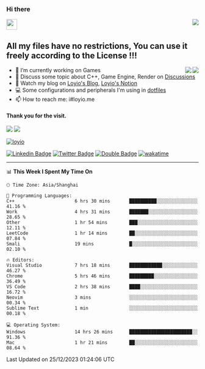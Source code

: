 <h3 align="left">Hi there</h3>
<img src='https://em-content.zobj.net/source/animated-noto-color-emoji/356/waving-hand_light-skin-tone_1f44b-1f3fb_1f3fb.gif' width='28' />
<a align="right" href="https://github.com/loyio/loyio/blob/master/STAR/README.md"><img align="right" src="https://img.shields.io/badge/LOYIO-STAR-green" /></a>

## All my files have no restrictions, You can use it freely according to the License !!!

<a href="https://github.com/loyio#gh-light-mode-only">
     <img align="right"  src="https://loy-readme.vercel.app/api/top-langs/?username=loyio&langs_count=6&hide=css,html,jupyter%20notebook" />
</a>

<a href="https://github.com/loyio#gh-dark-mode-only">
  <img align="right"  src="https://loy-readme.vercel.app/api/top-langs/?username=loyio&langs_count=6&theme=slateorange&hide=css,html,jupyter%20notebook" />
</a>



- 🔭 I’m currently working on Games
- 💬 Discuss some topic about C++, Game Engine, Render on [Discussions](https://github.com/loyio/loyio/discussions)
- 📔 Watch my blog on [Loyio's Blog](https://loyio.me), [Loyio's Notion](https://loyio.notion.site/loyio/Loyio-s-Dashboard-2f56bd29222a445ea9d9e8802a1ac83b)
- 💻 Some configurations and peripherals I'm using in [dotfiles](https://github.com/loyio/dotfiles)
- 📫 How to reach me: i#loyio.me


#### Thank you for the visit.
<img src="http://profile-counter.glitch.me/loyio/count.svg" />

<img src="https://loy-readme.vercel.app/api?username=loyio&show_icons=true&hide=stars&include_all_commits=true&hide_title=true&theme=slateorange" />

     

[![loyio](https://github-profile-trophy.vercel.app/?username=loyio&theme=onedark&column=4)](https://github.com/loyio)

[![Linkedin Badge](https://img.shields.io/badge/-@loyio-0077b5?style=flat-square&logo=Linkedin&logoColor=white&labelColor=0077b5&link=https://www.linkedin.com/in/loyio-hex-363172158/)](https://www.linkedin.com/in/loyio-hex-363172158/)
[![Twitter Badge](https://img.shields.io/badge/-@loyiome-000000?style=flat-square&labelColor=000000&logo=x&logoColor=white&link=https://twitter.com/loyiome)](https://twitter.com/loyiome)
[![Double Badge](https://img.shields.io/badge/@loyio-007722?style=flat&logo=Douban&logoColor=white)](https://www.douban.com/people/susmote)
[![wakatime](https://wakatime.com/badge/user/c0ddc104-5a20-41d1-ab9a-c4d9ea20a4d9.svg)](https://wakatime.com/@c0ddc104-5a20-41d1-ab9a-c4d9ea20a4d9)

-------
<!--START_SECTION:waka-->
📊 **This Week I Spent My Time On** 

```text
🕑︎ Time Zone: Asia/Shanghai

💬 Programming Languages: 
C++                      6 hrs 30 mins       ██████████░░░░░░░░░░░░░░░   41.16 % 
Work                     4 hrs 31 mins       ███████░░░░░░░░░░░░░░░░░░   28.65 % 
Other                    1 hr 54 mins        ███░░░░░░░░░░░░░░░░░░░░░░   12.11 % 
LeetCode                 1 hr 14 mins        ██░░░░░░░░░░░░░░░░░░░░░░░   07.84 % 
Smali                    19 mins             █░░░░░░░░░░░░░░░░░░░░░░░░   02.10 % 

🔥 Editors: 
Visual Studio            7 hrs 18 mins       ████████████░░░░░░░░░░░░░   46.27 % 
Chrome                   5 hrs 46 mins       █████████░░░░░░░░░░░░░░░░   36.49 % 
VS Code                  2 hrs 38 mins       ████░░░░░░░░░░░░░░░░░░░░░   16.72 % 
Neovim                   3 mins              ░░░░░░░░░░░░░░░░░░░░░░░░░   00.34 % 
Sublime Text             1 min               ░░░░░░░░░░░░░░░░░░░░░░░░░   00.18 % 

💻 Operating System: 
Windows                  14 hrs 26 mins      ███████████████████████░░   91.36 % 
Mac                      1 hr 21 mins        ██░░░░░░░░░░░░░░░░░░░░░░░   08.64 % 
```


 Last Updated on 25/12/2023 01:24:06 UTC
<!--END_SECTION:waka-->

